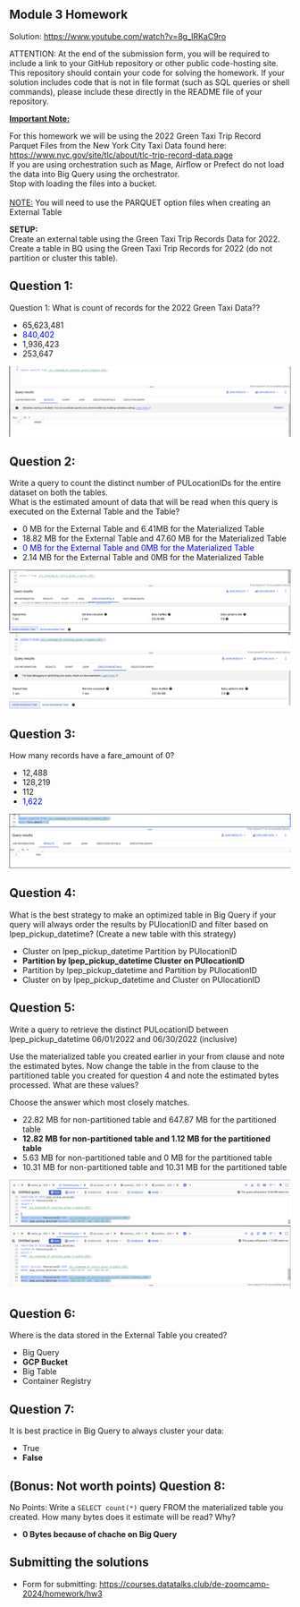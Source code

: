 ## Module 3 Homework

Solution: https://www.youtube.com/watch?v=8g_lRKaC9ro

ATTENTION: At the end of the submission form, you will be required to include a link to your GitHub repository or other public code-hosting site. This repository should contain your code for solving the homework. If your solution includes code that is not in file format (such as SQL queries or shell commands), please include these directly in the README file of your repository.

<b><u>Important Note:</b></u> <p> For this homework we will be using the 2022 Green Taxi Trip Record Parquet Files from the New York
City Taxi Data found here: </br> https://www.nyc.gov/site/tlc/about/tlc-trip-record-data.page </br>
If you are using orchestration such as Mage, Airflow or Prefect do not load the data into Big Query using the orchestrator.</br> 
Stop with loading the files into a bucket. </br></br>
<u>NOTE:</u> You will need to use the PARQUET option files when creating an External Table</br>

<b>SETUP:</b></br>
Create an external table using the Green Taxi Trip Records Data for 2022. </br>
Create a table in BQ using the Green Taxi Trip Records for 2022 (do not partition or cluster this table). </br>
</p>

## Question 1:
Question 1: What is count of records for the 2022 Green Taxi Data??
- 65,623,481
-  <span style="color: blue;">840,402</span>
- 1,936,423
- 253,647

![Alt text](image.png)

## Question 2:
Write a query to count the distinct number of PULocationIDs for the entire dataset on both the tables.</br> 
What is the estimated amount of data that will be read when this query is executed on the External Table and the Table?

- 0 MB for the External Table and 6.41MB for the Materialized Table
- 18.82 MB for the External Table and 47.60 MB for the Materialized Table
- <span style="color: blue;">0 MB for the External Table and 0MB for the Materialized Table</span>
- 2.14 MB for the External Table and 0MB for the Materialized Table

![Alt text](image-1.png)
![Alt text](image-2.png)

## Question 3:
How many records have a fare_amount of 0?
- 12,488
- 128,219
- 112
- <span style="color: blue;">1,622</span>

![Alt text](image-3.png)

## Question 4:
What is the best strategy to make an optimized table in Big Query if your query will always order the results by PUlocationID and filter based on lpep_pickup_datetime? (Create a new table with this strategy)
- Cluster on lpep_pickup_datetime Partition by PUlocationID
- **Partition by lpep_pickup_datetime  Cluster on PUlocationID**
- Partition by lpep_pickup_datetime and Partition by PUlocationID
- Cluster on by lpep_pickup_datetime and Cluster on PUlocationID

## Question 5:
Write a query to retrieve the distinct PULocationID between lpep_pickup_datetime
06/01/2022 and 06/30/2022 (inclusive)</br>

Use the materialized table you created earlier in your from clause and note the estimated bytes. Now change the table in the from clause to the partitioned table you created for question 4 and note the estimated bytes processed. What are these values? </br>

Choose the answer which most closely matches.</br> 

- 22.82 MB for non-partitioned table and 647.87 MB for the partitioned table
- **12.82 MB for non-partitioned table and 1.12 MB for the partitioned table**
- 5.63 MB for non-partitioned table and 0 MB for the partitioned table
- 10.31 MB for non-partitioned table and 10.31 MB for the partitioned table

![Alt text](image-4.png)
![Alt text](image-5.png)


## Question 6: 
Where is the data stored in the External Table you created?

- Big Query
- **GCP Bucket**
- Big Table
- Container Registry


## Question 7:
It is best practice in Big Query to always cluster your data:
- True
- **False**


## (Bonus: Not worth points) Question 8:
No Points: Write a `SELECT count(*)` query FROM the materialized table you created. How many bytes does it estimate will be read? Why?

- **0 Bytes because of chache on Big Query**

 
## Submitting the solutions

* Form for submitting: https://courses.datatalks.club/de-zoomcamp-2024/homework/hw3

